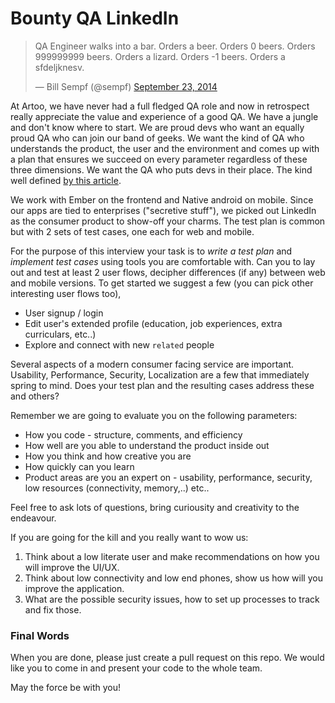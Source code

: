 Bounty QA LinkedIn
=================

<blockquote class="twitter-tweet" lang="en"><p lang="nl" dir="ltr">QA Engineer walks into a bar. Orders a beer. Orders 0 beers. Orders 999999999 beers. Orders a lizard. Orders -1 beers. Orders a sfdeljknesv.</p>&mdash; Bill Sempf (@sempf) <a href="https://twitter.com/sempf/status/514473420277694465">September 23, 2014</a></blockquote>

At Artoo, we have never had a full fledged QA role and now in retrospect really appreciate the value and experience of a good QA. We have a jungle and don't know where to start. We are proud devs who want an equally proud QA who can join our band of geeks. We want the kind of QA who understands the product, the user and the environment and comes up with a plan that ensures we succeed on every parameter regardless of these three dimensions. We want the QA who puts devs in their place. The kind well defined <a href="https://www.thoughtworks.com/insights/blog/qa-role-what-it-really">by this article</a>.

We work with Ember on the frontend and Native android on mobile. Since our apps are tied to enterprises ("secretive stuff"), we picked out LinkedIn as the consumer product to show-off your charms. The test plan is common but with 2 sets of test cases, one each for web and mobile.

For the purpose of this interview your task is to *write a test plan* and *implement test cases* using tools you are comfortable with. Can you to lay out and test at least 2 user flows, decipher differences (if any) between web and mobile versions. To get started we suggest a few (you can pick other interesting user flows too),
 * User signup / login
 * Edit user's extended profile (education, job experiences, extra curriculars, etc..) 
 * Explore and connect with new `related` people

Several aspects of a modern consumer facing service are important. Usability, Performance, Security, Localization are a few that immediately spring to mind. Does your test plan and the resulting cases address these and others?

Remember we are going to evaluate you on the following parameters:
 * How you code - structure, comments, and efficiency
 * How well are you able to understand the product inside out
 * How you think and how creative you are
 * How quickly can you learn
 * Product areas are you an expert on - usability, performance, security, low resources (connectivity, memory,..) etc..

Feel free to ask lots of questions, bring curiousity and creativity to the endeavour.

If you are going for the kill and you really want to wow us:

1. Think about a low literate user and make recommendations on how you will improve the UI/UX.
2. Think about low connectivity and low end phones, show us how will you improve the application.
3. What are the possible security issues, how to set up processes to track and fix those.

### Final Words
When you are done, please just create a pull request on this repo. We would like you to come in and present your code to the whole team. 

May the force be with you!
